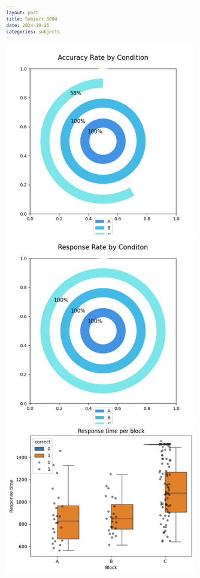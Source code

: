 ```yaml
---
layout: post
title: Subject 8004
date: 2024-10-25
categories: subjects
---
```


![](data/8004/run-2/8004_accuracy_rate.png)
![](data/8004/run-2/8004_response_rate.png)
![](data/8004/run-2/8004_rt.png)
